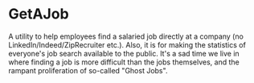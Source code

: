 # GetAJob
A utility to help employees find a salaried job directly at a company (no LinkedIn/Indeed/ZipRecruiter etc.).  Also, it is for making the statistics of everyone's job search available to the public.  It's a sad time we live in where finding a job is more difficult than the jobs themselves, and the rampant proliferation of so-called "Ghost Jobs".
